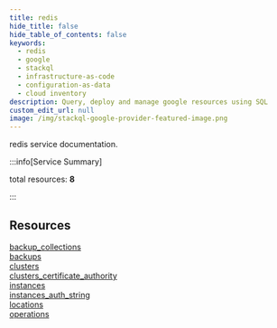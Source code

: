 ```yaml
---
title: redis
hide_title: false
hide_table_of_contents: false
keywords:
  - redis
  - google
  - stackql
  - infrastructure-as-code
  - configuration-as-data
  - cloud inventory
description: Query, deploy and manage google resources using SQL
custom_edit_url: null
image: /img/stackql-google-provider-featured-image.png
---
```


redis service documentation.

:::info[Service Summary]

total resources: __8__  

:::

## Resources
<div class="row">
<div class="providerDocColumn">
<a href="/redis/backup_collections/">backup_collections</a><br />
<a href="/redis/backups/">backups</a><br />
<a href="/redis/clusters/">clusters</a><br />
<a href="/redis/clusters_certificate_authority/">clusters_certificate_authority</a>
</div>
<div class="providerDocColumn">
<a href="/redis/instances/">instances</a><br />
<a href="/redis/instances_auth_string/">instances_auth_string</a><br />
<a href="/redis/locations/">locations</a><br />
<a href="/redis/operations/">operations</a>
</div>
</div>